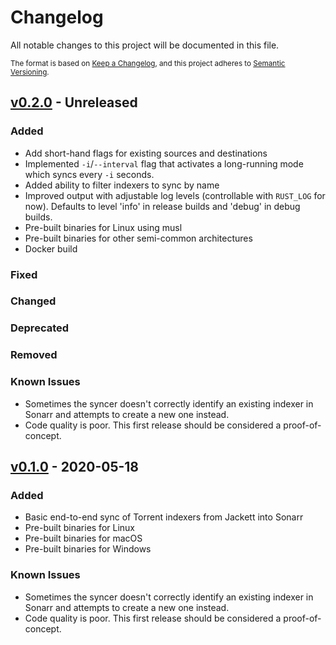 # Changelog

All notable changes to this project will be documented in this file.

<small>

The format is based on [Keep a Changelog](https://keepachangelog.com/en/1.0.0/),
and this project adheres to [Semantic Versioning](https://semver.org/spec/v2.0.0.html).

</small>

## [v0.2.0] - Unreleased

### Added

- Add short-hand flags for existing sources and destinations
- Implemented `-i`/`--interval` flag that activates a long-running mode which
  syncs every `-i` seconds.
- Added ability to filter indexers to sync by name
- Improved output with adjustable log levels (controllable with `RUST_LOG` for
  now). Defaults to level 'info' in release builds and 'debug' in debug builds.
- Pre-built binaries for Linux using musl
- Pre-built binaries for other semi-common architectures
- Docker build

### Fixed

### Changed

### Deprecated

### Removed

### Known Issues

- Sometimes the syncer doesn't correctly identify an existing indexer in
  Sonarr and attempts to create a new one instead.
- Code quality is poor. This first release should be considered a proof-of-concept.

## [v0.1.0] - 2020-05-18

### Added

- Basic end-to-end sync of Torrent indexers from Jackett into Sonarr
- Pre-built binaries for Linux
- Pre-built binaries for macOS
- Pre-built binaries for Windows

### Known Issues

- Sometimes the syncer doesn't correctly identify an existing indexer in
  Sonarr and attempts to create a new one instead.
- Code quality is poor. This first release should be considered a proof-of-concept.

[v0.2.0]: https://github.com/bjeanes/indexer-sync/compare/v0.1.0..HEAD
[v0.1.0]: https://github.com/bjeanes/indexer-sync/tree/v0.1.0
